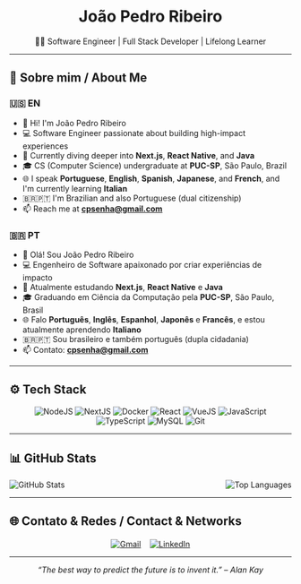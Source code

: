 <h1 align="center">João Pedro Ribeiro</h1>
<p align="center">👨‍💻 Software Engineer | Full Stack Developer | Lifelong Learner</p>

---

## 🧠 Sobre mim / About Me

### 🇺🇸 EN

- 👋 Hi! I'm João Pedro Ribeiro  
- 💻 Software Engineer passionate about building high-impact experiences  
- 🌱 Currently diving deeper into **Next.js**, **React Native**, and **Java**  
- 🎓 CS (Computer Science) undergraduate at **PUC-SP**, São Paulo, Brazil  
- 🌐 I speak **Portuguese**, **English**, **Spanish**, **Japanese**, and **French**, and I'm currently learning **Italian**  
- 🇧🇷🇵🇹 I'm Brazilian and also Portuguese (dual citizenship)  
- 📫 Reach me at **cpsenha@gmail.com**

### 🇧🇷 PT

- 👋 Olá! Sou João Pedro Ribeiro  
- 💻 Engenheiro de Software apaixonado por criar experiências de impacto  
- 🌱 Atualmente estudando **Next.js**, **React Native** e **Java**  
- 🎓 Graduando em Ciência da Computação pela **PUC-SP**, São Paulo, Brasil
- 🌐 Falo **Português**, **Inglês**, **Espanhol**, **Japonês** e **Francês**, e estou atualmente aprendendo **Italiano**  
- 🇧🇷🇵🇹 Sou brasileiro e também português (dupla cidadania)  
- 📫 Contato: **cpsenha@gmail.com**

---

## ⚙️ Tech Stack

<p align="center">
  <img src="https://img.shields.io/badge/Node.js-43853D?style=for-the-badge&logo=node.js&logoColor=white" alt="NodeJS"/>
  <img src="https://img.shields.io/badge/Next.js-000000?style=for-the-badge&logo=next.js&logoColor=white" alt="NextJS"/>
  <img src="https://img.shields.io/badge/Docker-2496ED?style=for-the-badge&logo=docker&logoColor=white" alt="Docker"/>
  <img src="https://img.shields.io/badge/React-20232A?style=for-the-badge&logo=react&logoColor=61DAFB" alt="React" />
  <img src="https://img.shields.io/badge/Vue.js-35495E?style=for-the-badge&logo=vue.js&logoColor=4FC08D" alt="VueJS" />
  <img src="https://img.shields.io/badge/JavaScript-F7DF1E?style=for-the-badge&logo=javascript&logoColor=black" alt="JavaScript" />
  <img src="https://img.shields.io/badge/TypeScript-007ACC?style=for-the-badge&logo=typescript&logoColor=white" alt="TypeScript" />
  <img src="https://img.shields.io/badge/MySQL-00758F?style=for-the-badge&logo=mysql&logoColor=white" alt="MySQL" />
  <img src="https://img.shields.io/badge/Git-F05032?style=for-the-badge&logo=git&logoColor=white" alt="Git" />
</p>

---

## 📊 GitHub Stats

<div align="center" style="display: flex; justify-content: space-between; gap: 20px; flex-wrap: wrap;">
  <picture>
    <source srcset="https://github-readme-stats.vercel.app/api?username=JoaoGW&show_icons=true&theme=tokyonight" media="(prefers-color-scheme: dark)" />
    <source srcset="https://github-readme-stats.vercel.app/api?username=JoaoGW&show_icons=true" media="(prefers-color-scheme: light), (prefers-color-scheme: no-preference)" />
    <img src="https://github-readme-stats.vercel.app/api?username=JoaoGW&show_icons=true" alt="GitHub Stats" />
  </picture>

  <picture>
    <source srcset="https://github-readme-stats.vercel.app/api/top-langs/?username=JoaoGW&layout=donut&theme=tokyonight" media="(prefers-color-scheme: dark)" />
    <source srcset="https://github-readme-stats.vercel.app/api/top-langs/?username=JoaoGW&layout=donut" media="(prefers-color-scheme: light), (prefers-color-scheme: no-preference)" />
    <img src="https://github-readme-stats.vercel.app/api/top-langs/?username=JoaoGW&layout=donut" alt="Top Languages" />
  </picture>
</div>

---

## 🌐 Contato & Redes / Contact & Networks

<p align="center" style="gap: 16px; display: flex; justify-content: center; flex-wrap: wrap; margin-top: 20px;">
  <a href="mailto:cpsenha@gmail.com">
    <img src="https://img.shields.io/badge/Gmail-D14836?style=for-the-badge&logo=gmail&logoColor=white" alt="Gmail"/>
  </a>
  <a href="https://www.linkedin.com/in/jo%C3%A3o-pedro-do-carmo-ribeiro/" target="_blank">
    <img src="https://img.shields.io/badge/LinkedIn-0A66C2?style=for-the-badge&logo=linkedin&logoColor=white" alt="LinkedIn"/>
  </a>
</p>

---

<p align="center"><i>“The best way to predict the future is to invent it.” – Alan Kay</i></p>
